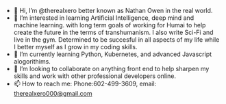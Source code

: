 - 👋 Hi, I’m @therealxero better known as Nathan Owen in the real world.
- 👀 I’m interested in learning Artificial Intelligence, deep mind and machine learning. with long term goals of working for Humai to help create the future in the terms of transhumanism. I also write Sci-Fi and live in the gym. Determined to be succesful in all aspects of my life while I better myself as I grow in my coding skills.
- 🌱 I’m currently learning Python, Kubernetes, and advanced Javascript alogorithims.
- 💞️ I’m looking to collaborate on anything front end to help sharpen my skills and work with other professional developers online.
- 📫 How to reach me: Phone:602-499-3609, email: therealxero000@gmail.com 

<!---
therealxero/therealxero is a ✨ special ✨ repository because its `README.md` (this file) appears on your GitHub profile.
You can click the Preview link to take a look at your changes.
--->
